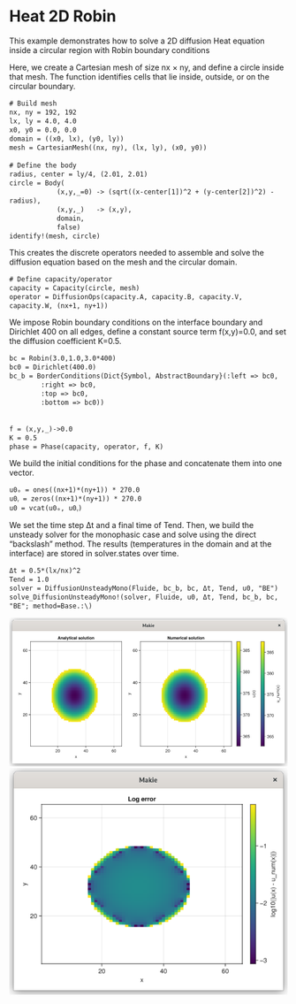 # Heat 2D Robin

This example demonstrates how to solve a 2D diffusion Heat equation inside a circular region with Robin boundary conditions

Here, we create a Cartesian mesh of size nx × ny, and define a circle inside that mesh.
The function identifies cells that lie inside, outside, or on the circular boundary.
```
# Build mesh
nx, ny = 192, 192
lx, ly = 4.0, 4.0
x0, y0 = 0.0, 0.0
domain = ((x0, lx), (y0, ly))
mesh = CartesianMesh((nx, ny), (lx, ly), (x0, y0))

# Define the body
radius, center = ly/4, (2.01, 2.01)
circle = Body(
            (x,y,_=0) -> (sqrt((x-center[1])^2 + (y-center[2])^2) - radius),
            (x,y,_)   -> (x,y),
            domain,
            false)
identify!(mesh, circle)
```

This creates the discrete operators needed to assemble and solve the diffusion equation based on the mesh and the circular domain.

```
# Define capacity/operator
capacity = Capacity(circle, mesh)
operator = DiffusionOps(capacity.A, capacity.B, capacity.V, capacity.W, (nx+1, ny+1))
```

We impose Robin boundary conditions on the interface boundary and Dirichlet 400 on all edges, define a constant source term f(x,y)=0.0, and set the diffusion coefficient K=0.5.
```
bc = Robin(3.0,1.0,3.0*400)
bc0 = Dirichlet(400.0)
bc_b = BorderConditions(Dict{Symbol, AbstractBoundary}(:left => bc0, 
        :right => bc0, 
        :top => bc0, 
        :bottom => bc0))


f = (x,y,_)->0.0
K = 0.5
phase = Phase(capacity, operator, f, K)
```

We build the initial conditions for the phase and concatenate them into one vector.
```
u0ₒ = ones((nx+1)*(ny+1)) * 270.0
u0ᵧ = zeros((nx+1)*(ny+1)) * 270.0
u0 = vcat(u0ₒ, u0ᵧ)

```

We set the time step Δt and a final time of Tend. Then, we build the unsteady solver for the monophasic case
and solve using the direct “backslash” method. The results (temperatures in the domain and at the interface)
are stored in solver.states over time.
```
Δt = 0.5*(lx/nx)^2
Tend = 1.0
solver = DiffusionUnsteadyMono(Fluide, bc_b, bc, Δt, Tend, u0, "BE")
solve_DiffusionUnsteadyMono!(solver, Fluide, u0, Δt, Tend, bc_b, bc, "BE"; method=Base.:\)
```

![](assests/heat_2D_1ph_rob/comp_numan.png)
![](assests/heat_2D_1ph_rob/log_error.png)